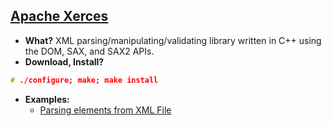 ## [Apache Xerces](https://xerces.apache.org/xerces-c/index.html)
- **What?** XML parsing/manipulating/validating library written in C++ using the DOM, SAX, and SAX2 APIs.
- **Download, Install?**
```c
# ./configure; make; make install
```
- **Examples:**
  - [Parsing elements from XML File](/XPath/Examples)

